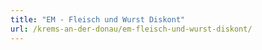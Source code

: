 ```yaml
---
title: "EM - Fleisch und Wurst Diskont"
url: /krems-an-der-donau/em-fleisch-und-wurst-diskont/
---
```


